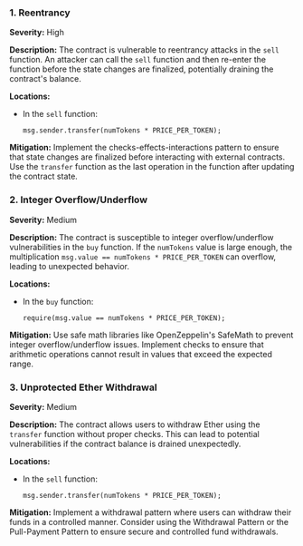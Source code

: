 ### 1. **Reentrancy**

**Severity:**
High

**Description:**
The contract is vulnerable to reentrancy attacks in the `sell` function. An attacker can call the `sell` function and then re-enter the function before the state changes are finalized, potentially draining the contract's balance.

**Locations:**

- In the `sell` function:
  ```solidity
  msg.sender.transfer(numTokens * PRICE_PER_TOKEN);
  ```

**Mitigation:**
Implement the checks-effects-interactions pattern to ensure that state changes are finalized before interacting with external contracts. Use the `transfer` function as the last operation in the function after updating the contract state.

### 2. **Integer Overflow/Underflow**

**Severity:**
Medium

**Description:**
The contract is susceptible to integer overflow/underflow vulnerabilities in the `buy` function. If the `numTokens` value is large enough, the multiplication `msg.value == numTokens * PRICE_PER_TOKEN` can overflow, leading to unexpected behavior.

**Locations:**

- In the `buy` function:
  ```solidity
  require(msg.value == numTokens * PRICE_PER_TOKEN);
  ```

**Mitigation:**
Use safe math libraries like OpenZeppelin's SafeMath to prevent integer overflow/underflow issues. Implement checks to ensure that arithmetic operations cannot result in values that exceed the expected range.

### 3. **Unprotected Ether Withdrawal**

**Severity:**
Medium

**Description:**
The contract allows users to withdraw Ether using the `transfer` function without proper checks. This can lead to potential vulnerabilities if the contract balance is drained unexpectedly.

**Locations:**

- In the `sell` function:
  ```solidity
  msg.sender.transfer(numTokens * PRICE_PER_TOKEN);
  ```

**Mitigation:**
Implement a withdrawal pattern where users can withdraw their funds in a controlled manner. Consider using the Withdrawal Pattern or the Pull-Payment Pattern to ensure secure and controlled fund withdrawals.